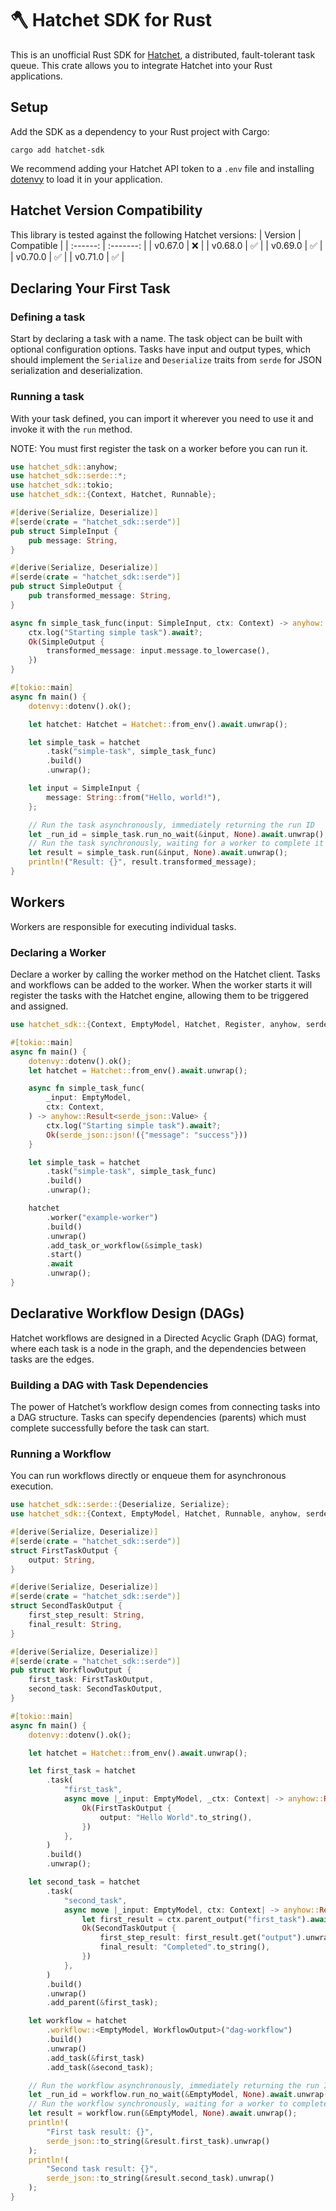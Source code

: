  # 🪓 Hatchet SDK for Rust

This is an unofficial Rust SDK for [Hatchet](https://hatchet.run), a distributed, fault-tolerant task queue.
This crate allows you to integrate Hatchet into your Rust applications.
## Setup
Add the SDK as a dependency to your Rust project with Cargo:
```
cargo add hatchet-sdk
```
We recommend adding your Hatchet API token to a `.env` file and installing [dotenvy](https://crates.io/crates/dotenvy) to load it in your application.
## Hatchet Version Compatibility
This library is tested against the following Hatchet versions:
| Version    | Compatible |
| :------: | :-------: |
| v0.67.0  | ❌ |
| v0.68.0  | ✅ |
| v0.69.0  | ✅ |
| v0.70.0  | ✅ |
| v0.71.0  | ✅ |

## Declaring Your First Task
### Defining a task
Start by declaring a task with a name. The task object can be built with optional configuration options.
Tasks have input and output types, which should implement the `Serialize` and `Deserialize` traits from `serde` for JSON serialization and deserialization.

### Running a task
With your task defined, you can import it wherever you need to use it and invoke it with the `run` method.
<div class="warning">NOTE: You must first register the task on a worker before you can run it.</div>

```rust no_run
use hatchet_sdk::anyhow;
use hatchet_sdk::serde::*;
use hatchet_sdk::tokio;
use hatchet_sdk::{Context, Hatchet, Runnable};

#[derive(Serialize, Deserialize)]
#[serde(crate = "hatchet_sdk::serde")]
pub struct SimpleInput {
    pub message: String,
}

#[derive(Serialize, Deserialize)]
#[serde(crate = "hatchet_sdk::serde")]
pub struct SimpleOutput {
    pub transformed_message: String,
}

async fn simple_task_func(input: SimpleInput, ctx: Context) -> anyhow::Result<SimpleOutput> {
    ctx.log("Starting simple task").await?;
    Ok(SimpleOutput {
        transformed_message: input.message.to_lowercase(),
    })
}

#[tokio::main]
async fn main() {
    dotenvy::dotenv().ok();

    let hatchet: Hatchet = Hatchet::from_env().await.unwrap();

    let simple_task = hatchet
        .task("simple-task", simple_task_func)
        .build()
        .unwrap();

    let input = SimpleInput {
        message: String::from("Hello, world!"),
    };

    // Run the task asynchronously, immediately returning the run ID
    let _run_id = simple_task.run_no_wait(&input, None).await.unwrap();
    // Run the task synchronously, waiting for a worker to complete it and return the result
    let result = simple_task.run(&input, None).await.unwrap();
    println!("Result: {}", result.transformed_message);
}

```
## Workers
Workers are responsible for executing individual tasks.
### Declaring a Worker
Declare a worker by calling the worker method on the Hatchet client. Tasks and workflows can be added to the worker. When the worker starts
it will register the tasks with the Hatchet engine, allowing them to be triggered and assigned.
```rust no_run
use hatchet_sdk::{Context, EmptyModel, Hatchet, Register, anyhow, serde_json, tokio};

#[tokio::main]
async fn main() {
    dotenvy::dotenv().ok();
    let hatchet = Hatchet::from_env().await.unwrap();

    async fn simple_task_func(
        _input: EmptyModel,
        ctx: Context,
    ) -> anyhow::Result<serde_json::Value> {
        ctx.log("Starting simple task").await?;
        Ok(serde_json::json!({"message": "success"}))
    }

    let simple_task = hatchet
        .task("simple-task", simple_task_func)
        .build()
        .unwrap();

    hatchet
        .worker("example-worker")
        .build()
        .unwrap()
        .add_task_or_workflow(&simple_task)
        .start()
        .await
        .unwrap();
}
```
## Declarative Workflow Design (DAGs)
Hatchet workflows are designed in a Directed Acyclic Graph (DAG) format,
where each task is a node in the graph, and the dependencies between tasks are the edges.
### Building a DAG with Task Dependencies
The power of Hatchet’s workflow design comes from connecting tasks into a DAG structure.
Tasks can specify dependencies (parents) which must complete successfully before the task can start.
### Running a Workflow
You can run workflows directly or enqueue them for asynchronous execution.
```rust no_run
use hatchet_sdk::serde::{Deserialize, Serialize};
use hatchet_sdk::{Context, EmptyModel, Hatchet, Runnable, anyhow, serde_json, tokio};

#[derive(Serialize, Deserialize)]
#[serde(crate = "hatchet_sdk::serde")]
struct FirstTaskOutput {
    output: String,
}

#[derive(Serialize, Deserialize)]
#[serde(crate = "hatchet_sdk::serde")]
struct SecondTaskOutput {
    first_step_result: String,
    final_result: String,
}

#[derive(Serialize, Deserialize)]
#[serde(crate = "hatchet_sdk::serde")]
pub struct WorkflowOutput {
    first_task: FirstTaskOutput,
    second_task: SecondTaskOutput,
}

#[tokio::main]
async fn main() {
    dotenvy::dotenv().ok();

    let hatchet = Hatchet::from_env().await.unwrap();

    let first_task = hatchet
        .task(
            "first_task",
            async move |_input: EmptyModel, _ctx: Context| -> anyhow::Result<FirstTaskOutput> {
                Ok(FirstTaskOutput {
                    output: "Hello World".to_string(),
                })
            },
        )
        .build()
        .unwrap();

    let second_task = hatchet
        .task(
            "second_task",
            async move |_input: EmptyModel, ctx: Context| -> anyhow::Result<SecondTaskOutput> {
                let first_result = ctx.parent_output("first_task").await?;
                Ok(SecondTaskOutput {
                    first_step_result: first_result.get("output").unwrap().to_string(),
                    final_result: "Completed".to_string(),
                })
            },
        )
        .build()
        .unwrap()
        .add_parent(&first_task);

    let workflow = hatchet
        .workflow::<EmptyModel, WorkflowOutput>("dag-workflow")
        .build()
        .unwrap()
        .add_task(&first_task)
        .add_task(&second_task);

    // Run the workflow asynchronously, immediately returning the run ID
    let _run_id = workflow.run_no_wait(&EmptyModel, None).await.unwrap();
    // Run the workflow synchronously, waiting for a worker to complete it and return the result
    let result = workflow.run(&EmptyModel, None).await.unwrap();
    println!(
        "First task result: {}",
        serde_json::to_string(&result.first_task).unwrap()
    );
    println!(
        "Second task result: {}",
        serde_json::to_string(&result.second_task).unwrap()
    );
}
```

